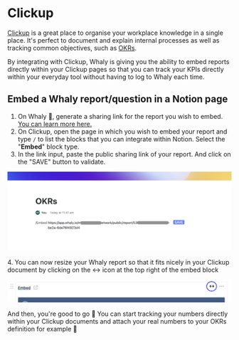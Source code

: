 # Clickup

[Clickup](https://clickup.com/) is a great place to organise your workplace knowledge in a single place. It's perfect to document and explain internal processes as well as tracking common objectives, such as [OKRs](https://en.wikipedia.org/wiki/OKR).

By integrating with Clickup, Whaly is giving you the ability to embed reports directly within your Clickup pages so that you can track your KPIs directly within your everyday tool without having to log to Whaly each time.



## Embed a Whaly report/question in a Notion page

1. On Whaly 🐳, generate a sharing link for the report you wish to embed. [You can learn more here.](../../workspace/sharing-and-collaboration/share-a-report-by-link.md)
2. On Clickup, open the page in which you wish to embed your report and type `/` to list the blocks that you can integrate within Notion. Select the "**Embed**" block type.
3. In the link input, paste the public sharing link of your report. And click on the "SAVE" button to validate.

![](<../../.gitbook/assets/Screenshot 2022-01-12 at 11.41.51.png>)

4\. You can now resize your Whaly report so that it fits nicely in your Clickup document by clicking on the <-> icon at the top right of the embed block

![](<../../.gitbook/assets/Screenshot 2022-01-12 at 11.48.52.png>)

And then, you're good to go 🤘 You can start tracking your numbers directly within your Clickup documents and attach your real numbers to your OKRs definition for example 🤩
